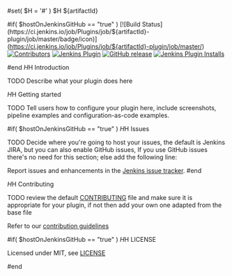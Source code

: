 #set( $H = '#' )
$H ${artifactId}

#if( $hostOnJenkinsGitHub == "true" )
[![Build Status](https://ci.jenkins.io/job/Plugins/job/${artifactId}-plugin/job/master/badge/icon)](https://ci.jenkins.io/job/Plugins/job/${artifactId}-plugin/job/master/)
[![Contributors](https://img.shields.io/github/contributors/jenkinsci/${artifactId}-plugin.svg)](https://github.com/jenkinsci/${artifactId}-plugin/graphs/contributors)
[![Jenkins Plugin](https://img.shields.io/jenkins/plugin/v/${artifactId}.svg)](https://plugins.jenkins.io/${artifactId})
[![GitHub release](https://img.shields.io/github/release/jenkinsci/${artifactId}-plugin.svg?label=changelog)](https://github.com/jenkinsci/${artifactId}-plugin/releases/latest)
[![Jenkins Plugin Installs](https://img.shields.io/jenkins/plugin/i/${artifactId}.svg?color=blue)](https://plugins.jenkins.io/${artifactId})

#end
$H$H Introduction

TODO Describe what your plugin does here

$H$H Getting started

TODO Tell users how to configure your plugin here, include screenshots, pipeline examples and 
configuration-as-code examples.

#if( $hostOnJenkinsGitHub == "true" )
$H$H Issues

TODO Decide where you're going to host your issues, the default is Jenkins JIRA, but you can also enable GitHub issues,
If you use GitHub issues there's no need for this section; else add the following line:

Report issues and enhancements in the [Jenkins issue tracker](https://issues.jenkins-ci.org/).
#end

$H$H Contributing

TODO review the default [CONTRIBUTING](https://github.com/jenkinsci/.github/blob/master/CONTRIBUTING.md) file and make sure it is appropriate for your plugin, if not then add your own one adapted from the base file

Refer to our [contribution guidelines](https://github.com/jenkinsci/.github/blob/master/CONTRIBUTING.md)

#if( $hostOnJenkinsGitHub == "true" )
$H$H LICENSE

Licensed under MIT, see [LICENSE](LICENSE.md)

#end
